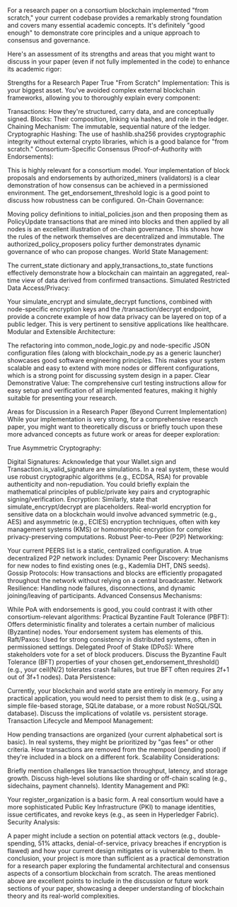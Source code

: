 For a research paper on a consortium blockchain implemented "from scratch," your current codebase provides a remarkably strong foundation and covers many essential academic concepts. It's definitely "good enough" to demonstrate core principles and a unique approach to consensus and governance.

Here's an assessment of its strengths and areas that you might want to discuss in your paper (even if not fully implemented in the code) to enhance its academic rigor:

Strengths for a Research Paper
True "From Scratch" Implementation: This is your biggest asset. You've avoided complex external blockchain frameworks, allowing you to thoroughly explain every component:

Transactions: How they're structured, carry data, and are conceptually signed.
Blocks: Their composition, linking via hashes, and role in the ledger.
Chaining Mechanism: The immutable, sequential nature of the ledger.
Cryptographic Hashing: The use of hashlib.sha256 provides cryptographic integrity without external crypto libraries, which is a good balance for "from scratch."
Consortium-Specific Consensus (Proof-of-Authority with Endorsements):

This is highly relevant for a consortium model. Your implementation of block proposals and endorsements by authorized_miners (validators) is a clear demonstration of how consensus can be achieved in a permissioned environment.
The get_endorsement_threshold logic is a good point to discuss how robustness can be configured.
On-Chain Governance:

Moving policy definitions to initial_policies.json and then proposing them as PolicyUpdate transactions that are mined into blocks and then applied by all nodes is an excellent illustration of on-chain governance. This shows how the rules of the network themselves are decentralized and immutable.
The authorized_policy_proposers policy further demonstrates dynamic governance of who can propose changes.
World State Management:

The current_state dictionary and apply_transactions_to_state functions effectively demonstrate how a blockchain can maintain an aggregated, real-time view of data derived from confirmed transactions.
Simulated Restricted Data Access/Privacy:

Your simulate_encrypt and simulate_decrypt functions, combined with node-specific encryption keys and the /transaction/decrypt endpoint, provide a concrete example of how data privacy can be layered on top of a public ledger. This is very pertinent to sensitive applications like healthcare.
Modular and Extensible Architecture:

The refactoring into common_node_logic.py and node-specific JSON configuration files (along with blockchain_node.py as a generic launcher) showcases good software engineering principles. This makes your system scalable and easy to extend with more nodes or different configurations, which is a strong point for discussing system design in a paper.
Clear Demonstrative Value: The comprehensive curl testing instructions allow for easy setup and verification of all implemented features, making it highly suitable for presenting your research.

Areas for Discussion in a Research Paper (Beyond Current Implementation)
While your implementation is very strong, for a comprehensive research paper, you might want to theoretically discuss or briefly touch upon these more advanced concepts as future work or areas for deeper exploration:

True Asymmetric Cryptography:

Digital Signatures: Acknowledge that your Wallet.sign and Transaction.is_valid_signature are simulations. In a real system, these would use robust cryptographic algorithms (e.g., ECDSA, RSA) for provable authenticity and non-repudiation. You could briefly explain the mathematical principles of public/private key pairs and cryptographic signing/verification.
Encryption: Similarly, state that simulate_encrypt/decrypt are placeholders. Real-world encryption for sensitive data on a blockchain would involve advanced symmetric (e.g., AES) and asymmetric (e.g., ECIES) encryption techniques, often with key management systems (KMS) or homomorphic encryption for complex privacy-preserving computations.
Robust Peer-to-Peer (P2P) Networking:

Your current PEERS list is a static, centralized configuration. A true decentralized P2P network includes:
Dynamic Peer Discovery: Mechanisms for new nodes to find existing ones (e.g., Kademlia DHT, DNS seeds).
Gossip Protocols: How transactions and blocks are efficiently propagated throughout the network without relying on a central broadcaster.
Network Resilience: Handling node failures, disconnections, and dynamic joining/leaving of participants.
Advanced Consensus Mechanisms:

While PoA with endorsements is good, you could contrast it with other consortium-relevant algorithms:
Practical Byzantine Fault Tolerance (PBFT): Offers deterministic finality and tolerates a certain number of malicious (Byzantine) nodes. Your endorsement system has elements of this.
Raft/Paxos: Used for strong consistency in distributed systems, often in permissioned settings.
Delegated Proof of Stake (DPoS): Where stakeholders vote for a set of block producers.
Discuss the Byzantine Fault Tolerance (BFT) properties of your chosen get_endorsement_threshold() (e.g., your ceil(N/2) tolerates crash failures, but true BFT often requires 2f+1 out of 3f+1 nodes).
Data Persistence:

Currently, your blockchain and world state are entirely in memory. For any practical application, you would need to persist them to disk (e.g., using a simple file-based storage, SQLite database, or a more robust NoSQL/SQL database). Discuss the implications of volatile vs. persistent storage.
Transaction Lifecycle and Mempool Management:

How pending transactions are organized (your current alphabetical sort is basic). In real systems, they might be prioritized by "gas fees" or other criteria.
How transactions are removed from the mempool (pending pool) if they're included in a block on a different fork.
Scalability Considerations:

Briefly mention challenges like transaction throughput, latency, and storage growth. Discuss high-level solutions like sharding or off-chain scaling (e.g., sidechains, payment channels).
Identity Management and PKI:

Your register_organization is a basic form. A real consortium would have a more sophisticated Public Key Infrastructure (PKI) to manage identities, issue certificates, and revoke keys (e.g., as seen in Hyperledger Fabric).
Security Analysis:

A paper might include a section on potential attack vectors (e.g., double-spending, 51% attacks, denial-of-service, privacy breaches if encryption is flawed) and how your current design mitigates or is vulnerable to them.
In conclusion, your project is more than sufficient as a practical demonstration for a research paper exploring the fundamental architectural and consensus aspects of a consortium blockchain from scratch. The areas mentioned above are excellent points to include in the discussion or future work sections of your paper, showcasing a deeper understanding of blockchain theory and its real-world complexities.